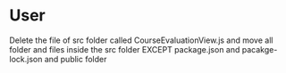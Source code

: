 # User
Delete the file of src folder called CourseEvaluationView.js and move all folder and files inside the src folder EXCEPT package.json and pacakge-lock.json and public folder
